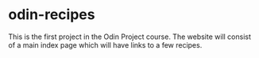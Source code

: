 # odin-recipes
This is the first project in the Odin Project course. The website will consist of a main index page which will have links to a few recipes.

